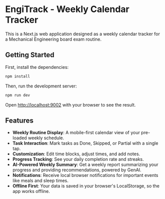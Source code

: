 # EngiTrack - Weekly Calendar Tracker

This is a Next.js web application designed as a weekly calendar tracker for a Mechanical Engineering board exam routine.

## Getting Started

First, install the dependencies:

```bash
npm install
```

Then, run the development server:

```bash
npm run dev
```

Open [http://localhost:9002](http://localhost:9002) with your browser to see the result.

## Features

- **Weekly Routine Display**: A mobile-first calendar view of your pre-loaded weekly schedule.
- **Task Interaction**: Mark tasks as Done, Skipped, or Partial with a single tap.
- **Customization**: Edit time blocks, adjust times, and add notes.
- **Progress Tracking**: See your daily completion rate and streaks.
- **AI-Powered Weekly Summary**: Get a weekly report summarizing your progress and providing recommendations, powered by GenAI.
- **Notifications**: Receive local browser notifications for important events like meals and sleep times.
- **Offline First**: Your data is saved in your browser's LocalStorage, so the app works offline.
